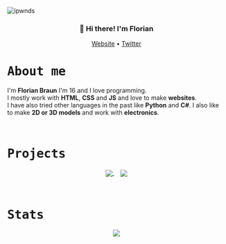 <p align="left"><img src="https://komarev.com/ghpvc/?username=ipwnds" alt="ipwnds" /></p>
<h3 align="center">👋 Hi there! I'm Florian</h3>
<p align="center">
  <a href="https://ipwnds.github.io">Website</a> •
  <a href="https://twitter.com/Floski11">Twitter</a>
</p>

<h1><samp>About me</samp></h1>

I'm **Florian Braun** I'm 16 and I love programming.<br>
I mostly work with **HTML**, **CSS** and **JS**  and love to make **websites**.<br>
I have also tried other languages in the past like **Python** and **C#**.
I also like to make **2D or 3D models** and work with **electronics**.

<br>

<h1><samp>Projects</samp></h1>

<p align="center">
<a href="https://github.com/ipwnds/portfolio-website">
  <img align="center" src="https://github-readme-stats.vercel.app/api/pin/?username=ipwnds&repo=portfolio-website&show_owner=true&theme=vue-dark&hide_border=true" />
</a>
<img width=2% />
<a href="https://github.com/ipwnds/company-website">
  <img align="center" src="https://github-readme-stats.vercel.app/api/pin/?username=ipwnds&repo=company-website&show_owner=true&theme=vue-dark&hide_border=true" />
</a>
</p>

<br>

<h1><samp>Stats</samp></h1>

<p align="center">
<a>
  <img align="center" src="https://github-readme-stats.vercel.app/api/top-langs/?username=ipwnds&layout=compact&theme=vue-dark&hide_border=true&langs_count=10" />
</a>
</p>

